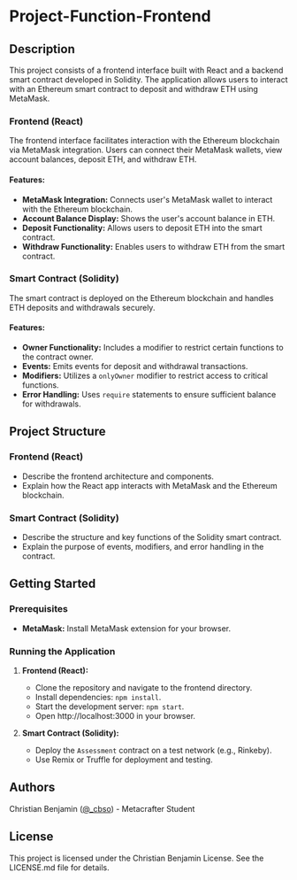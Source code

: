 # Project-Function-Frontend

## Description

This project consists of a frontend interface built with React and a backend smart contract developed in Solidity. The application allows users to interact with an Ethereum smart contract to deposit and withdraw ETH using MetaMask.

### Frontend (React)

The frontend interface facilitates interaction with the Ethereum blockchain via MetaMask integration. Users can connect their MetaMask wallets, view account balances, deposit ETH, and withdraw ETH.

#### Features:

- **MetaMask Integration:** Connects user's MetaMask wallet to interact with the Ethereum blockchain.
- **Account Balance Display:** Shows the user's account balance in ETH.
- **Deposit Functionality:** Allows users to deposit ETH into the smart contract.
- **Withdraw Functionality:** Enables users to withdraw ETH from the smart contract.

### Smart Contract (Solidity)

The smart contract is deployed on the Ethereum blockchain and handles ETH deposits and withdrawals securely.

#### Features:

- **Owner Functionality:** Includes a modifier to restrict certain functions to the contract owner.
- **Events:** Emits events for deposit and withdrawal transactions.
- **Modifiers:** Utilizes a `onlyOwner` modifier to restrict access to critical functions.
- **Error Handling:** Uses `require` statements to ensure sufficient balance for withdrawals.

## Project Structure

### Frontend (React)

- Describe the frontend architecture and components.
- Explain how the React app interacts with MetaMask and the Ethereum blockchain.

### Smart Contract (Solidity)

- Describe the structure and key functions of the Solidity smart contract.
- Explain the purpose of events, modifiers, and error handling in the contract.

## Getting Started

### Prerequisites

- **MetaMask:** Install MetaMask extension for your browser.

### Running the Application

1. **Frontend (React):**
   - Clone the repository and navigate to the frontend directory.
   - Install dependencies: `npm install`.
   - Start the development server: `npm start`.
   - Open http://localhost:3000 in your browser.

2. **Smart Contract (Solidity):**
   - Deploy the `Assessment` contract on a test network (e.g., Rinkeby).
   - Use Remix or Truffle for deployment and testing.

## Authors

Christian Benjamin ([@_cbso](https://x.com/cbso_)) - Metacrafter Student

## License

This project is licensed under the Christian Benjamin License. See the LICENSE.md file for details.

